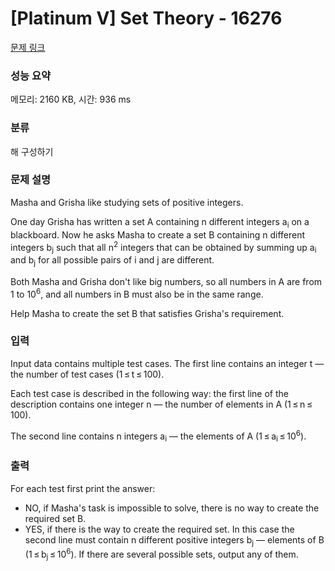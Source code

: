 # [Platinum V] Set Theory - 16276 

[문제 링크](https://www.acmicpc.net/problem/16276) 

### 성능 요약

메모리: 2160 KB, 시간: 936 ms

### 분류

해 구성하기

### 문제 설명

<p>Masha and Grisha like studying sets of positive integers.</p>

<p>One day Grisha has written a set A containing n different integers a<sub>i</sub> on a blackboard. Now he asks Masha to create a set B containing n different integers b<sub>j</sub> such that all n<sup>2</sup> integers that can be obtained by summing up a<sub>i</sub> and b<sub>j</sub> for all possible pairs of i and j are different.</p>

<p>Both Masha and Grisha don't like big numbers, so all numbers in A are from 1 to 10<sup>6</sup>, and all numbers in B must also be in the same range.</p>

<p>Help Masha to create the set B that satisfies Grisha's requirement.</p>

### 입력 

 <p>Input data contains multiple test cases. The first line contains an integer t — the number of test cases (1 ≤ t ≤ 100).</p>

<p>Each test case is described in the following way: the first line of the description contains one integer n — the number of elements in A (1 ≤ n ≤ 100).</p>

<p>The second line contains n integers a<sub>i</sub> — the elements of A (1 ≤ a<sub>i</sub> ≤ 10<sup>6</sup>).</p>

### 출력 

 <p>For each test first print the answer:</p>

<ul>
	<li>NO, if Masha's task is impossible to solve, there is no way to create the required set B.</li>
	<li>YES, if there is the way to create the required set. In this case the second line must contain n different positive integers b<sub>j</sub> — elements of B (1 ≤ b<sub>j</sub> ≤ 10<sup>6</sup>). If there are several possible sets, output any of them.</li>
</ul>

